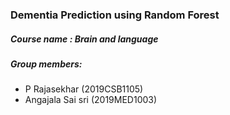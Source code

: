### Dementia Prediction using Random Forest

##### Course name : Brain and language

##### Group members:
- P Rajasekhar (2019CSB1105)
- Angajala Sai sri (2019MED1003)
